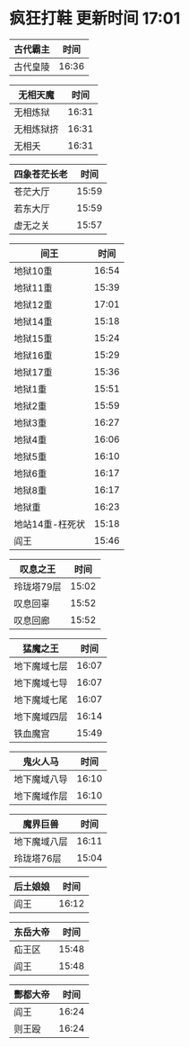 # 疯狂打鞋 更新时间 17:01

| 古代霸主   | 时间    |
|--------|-------|
| 古代皇陵 | 16:36 |

| 无相天魔   | 时间    |
|--------|-------|
| 无相炼狱 | 16:31 |
| 无相炼狱挤 | 16:31 |
| 无相夭 | 16:31 |

| 四象苍茫长老   | 时间    |
|--------|-------|
| 苍茫大厅 | 15:59 |
| 若东大厅 | 15:59 |
| 虚无之关 | 15:57 |

| 间王   | 时间    |
|--------|-------|
| 地狱10重 | 16:54 |
| 地狱11重 | 15:39 |
| 地狱12重 | 17:01 |
| 地狱14重 | 15:18 |
| 地狱15重 | 15:24 |
| 地狱16重 | 15:29 |
| 地狱17重 | 15:36 |
| 地狱1重 | 15:51 |
| 地狱2重 | 15:59 |
| 地狱3重 | 16:27 |
| 地狱4重 | 16:06 |
| 地狱5重 | 16:10 |
| 地狱6重 | 16:17 |
| 地狱8重 | 16:17 |
| 地狱重 | 16:23 |
| 地站14重-枉死状 | 15:18 |
| 阎王 | 15:46 |

| 叹息之王   | 时间    |
|--------|-------|
| 玲珑塔79层 | 15:02 |
| 叹息回辜 | 15:52 |
| 叹息回廊 | 15:52 |

| 猛魔之王   | 时间    |
|--------|-------|
| 地下魔域七层 | 16:07 |
| 地下魔域七导 | 16:07 |
| 地下魔域七尾 | 16:07 |
| 地下魔域四层 | 16:14 |
| 铁血魔宫 | 15:49 |

| 鬼火人马   | 时间    |
|--------|-------|
| 地下魔域八导 | 16:10 |
| 地下魔域作层 | 16:10 |

| 魔界巨兽   | 时间    |
|--------|-------|
| 地下魔域八层 | 16:11 |
| 玲珑塔76层 | 15:04 |

| 后土娘娘   | 时间    |
|--------|-------|
| 阎王 | 16:12 |

| 东岳大帝   | 时间    |
|--------|-------|
| 疝王区 | 15:48 |
| 阎王 | 15:48 |

| 酆都大帝   | 时间    |
|--------|-------|
| 阎王 | 16:24 |
| 则王殴 | 16:24 |